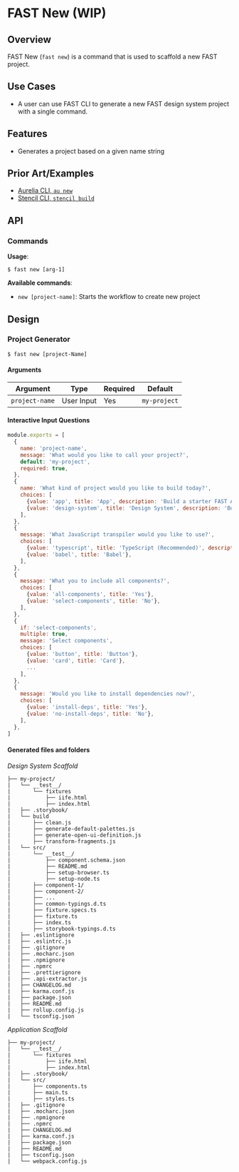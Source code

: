 # FAST New (WIP)

## Overview
FAST New (`fast new`) is a command that is used to scaffold a new FAST project.

## Use Cases
- A user can use FAST CLI to generate a new FAST design system project with a single command.

## Features
- Generates a project based on a given name string

## Prior Art/Examples
- [Aurelia CLI, `au new`](https://aurelia.io/docs/cli/basics/)
- [Stencil CLI, `stencil build`](https://stenciljs.com/docs/cli)

## API

### Commands

**Usage**:
```
$ fast new [arg-1]
 ```
 
**Available commands**:
- `new [project-name]`: Starts the workflow to create new project

## Design

### Project Generator
```
$ fast new [project-Name]
```

#### Arguments
| Argument         | Type              | Required | Default        |
|------------------|-------------------|----------|----------------|
|`project-name`    | User Input        | Yes      | `my-project`   |

#### Interactive Input Questions
```js
module.exports = [
  {
    name: 'project-name',
    message: 'What would you like to call your project?',
    default: 'my-project',
    required: true,
  },
  {
    name: 'What kind of project would you like to build today?',
    choices: [
      {value: 'app', title: 'App', description: 'Build a starter FAST Application'},
      {value: 'design-system', title: 'Design System', description: 'Build a new design system'},
    ],
  },
  {
    message: 'What JavaScript transpiler would you like to use?',
    choices: [
      {value: 'typescript', title: 'TypeScript (Recommended)', description: 'This is the most robust '},
      {value: 'babel', title: 'Babel'},
    ],
  },
  {
    message: 'What you to include all components?',
    choices: [
      {value: 'all-components', title: 'Yes'},
      {value: 'select-components', title: 'No'},
    ],
  },
  {
    if: 'select-components',
    multiple: true,
    message: 'Select components',
    choices: [
      {value: 'button', title: 'Button'},
      {value: 'card', title: 'Card'},
      ...
    ],
  },
  {
    message: 'Would you like to install dependencies now?',
    choices: [
      {value: 'install-deps', title: 'Yes'},
      {value: 'no-install-deps', title: 'No'},
    ],
  },
]
```
<!-- ```
$ What would you like to name your project [Input]?: (my-project)
$ What kind of project?
    - App
      Build a starter application
    - Design System
      Build a starter design system
$ Would you
$ Select components [Multi-select]: (All)
    - All
    - [*Component list*]
``` -->

#### Generated files and folders

*Design System Scaffold*
```
├── my-project/
|   └── __test__/
|       └── fixtures
|           ├── iife.html
|           ├── index.html
|   ├── .storybook/
|   └── build
|       ├── clean.js
|       ├── generate-default-palettes.js
|       ├── generate-open-ui-definition.js
|       ├── transform-fragments.js
|   └── src/
|       └── __test__/
|           ├── component.schema.json
|           ├── README.md
|           ├── setup-browser.ts
|           ├── setup-node.ts
|       ├── component-1/
|       ├── component-2/
|       ├── ...
|       ├── common-typings.d.ts
|       ├── fixture.specs.ts
|       ├── fixture.ts
|       ├── index.ts
|       ├── storybook-typings.d.ts
|   ├── .eslintignore
|   ├── .eslintrc.js
|   ├── .gitignore
|   ├── .mocharc.json
|   ├── .npmignore
|   ├── .npmrc
|   ├── .prettierignore
|   ├── .api-extractor.js
|   ├── CHANGELOG.md
|   ├── karma.conf.js
|   ├── package.json
|   ├── README.md
|   ├── rollup.config.js
|   └── tsconfig.json
```

*Application Scaffold*
```
├── my-project/
|   └── __test__/
|       └── fixtures
|           ├── iife.html
|           ├── index.html
|   ├── .storybook/
|   └── src/
|       ├── components.ts
|       ├── main.ts
|       ├── styles.ts   
|   ├── .gitignore
|   ├── .mocharc.json
|   ├── .npmignore
|   ├── .npmrc
|   ├── CHANGELOG.md
|   ├── karma.conf.js
|   ├── package.json
|   ├── README.md
|   ├── tsconfig.json
|   └── webpack.config.js
```